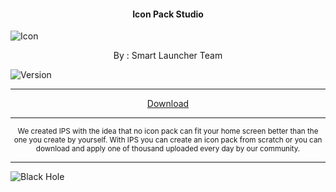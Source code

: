 <h4> <p align="center"> Icon Pack Studio </p> </h4>

![Icon](https://bit.ly/3UO7xRO)

<p align="center"> By : Smart Launcher Team </p>

![Version](https://rb.gy/atkqy8)

---

<p align ="center">
<a href="https://rb.gy/jtu6gp" class="btn btn-outline-success"> Download </a>
</p>

---

<p align="center"> <sub>
We created IPS with the idea that no icon pack can fit your home screen better than the one you create by yourself. With IPS you can create an icon pack from scratch or you can download and apply one of thousand uploaded every day by our community.
</sub> </p>

---

![Black Hole](https://rb.gy/z0dyyw)
